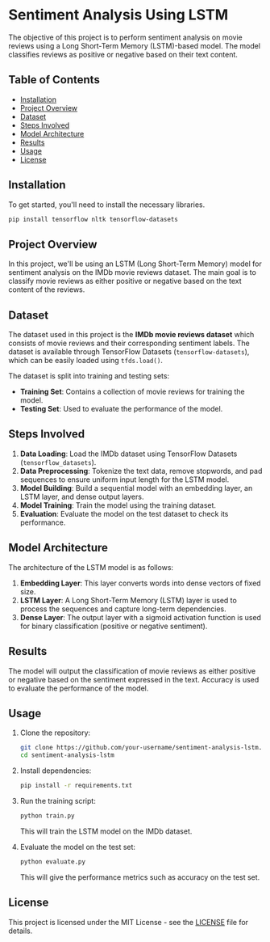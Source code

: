 # Sentiment Analysis Using LSTM

The objective of this project is to perform sentiment analysis on movie reviews using a Long Short-Term Memory (LSTM)-based model. The model classifies reviews as positive or negative based on their text content.

## Table of Contents

- [Installation](#installation)
- [Project Overview](#project-overview)
- [Dataset](#dataset)
- [Steps Involved](#steps-involved)
- [Model Architecture](#model-architecture)
- [Results](#results)
- [Usage](#usage)
- [License](#license)

## Installation

To get started, you'll need to install the necessary libraries.

```bash
pip install tensorflow nltk tensorflow-datasets
```

## Project Overview

In this project, we'll be using an LSTM (Long Short-Term Memory) model for sentiment analysis on the IMDb movie reviews dataset. The main goal is to classify movie reviews as either positive or negative based on the text content of the reviews.

## Dataset

The dataset used in this project is the **IMDb movie reviews dataset** which consists of movie reviews and their corresponding sentiment labels. The dataset is available through TensorFlow Datasets (`tensorflow-datasets`), which can be easily loaded using `tfds.load()`.

The dataset is split into training and testing sets:
- **Training Set**: Contains a collection of movie reviews for training the model.
- **Testing Set**: Used to evaluate the performance of the model.

## Steps Involved

1. **Data Loading**: Load the IMDb dataset using TensorFlow Datasets (`tensorflow_datasets`).
2. **Data Preprocessing**: Tokenize the text data, remove stopwords, and pad sequences to ensure uniform input length for the LSTM model.
3. **Model Building**: Build a sequential model with an embedding layer, an LSTM layer, and dense output layers.
4. **Model Training**: Train the model using the training dataset.
5. **Evaluation**: Evaluate the model on the test dataset to check its performance.

## Model Architecture

The architecture of the LSTM model is as follows:

1. **Embedding Layer**: This layer converts words into dense vectors of fixed size.
2. **LSTM Layer**: A Long Short-Term Memory (LSTM) layer is used to process the sequences and capture long-term dependencies.
3. **Dense Layer**: The output layer with a sigmoid activation function is used for binary classification (positive or negative sentiment).

## Results

The model will output the classification of movie reviews as either positive or negative based on the sentiment expressed in the text. Accuracy is used to evaluate the performance of the model.

## Usage

1. Clone the repository:
   ```bash
   git clone https://github.com/your-username/sentiment-analysis-lstm.git
   cd sentiment-analysis-lstm
   ```

2. Install dependencies:
   ```bash
   pip install -r requirements.txt
   ```

3. Run the training script:
   ```bash
   python train.py
   ```

   This will train the LSTM model on the IMDb dataset.

4. Evaluate the model on the test set:
   ```bash
   python evaluate.py
   ```

   This will give the performance metrics such as accuracy on the test set.

## License

This project is licensed under the MIT License - see the [LICENSE](LICENSE) file for details.
